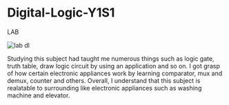 # Digital-Logic-Y1S1

LAB


![lab dl](https://github.com/Gonjengg/Digital-Logic-Y1S1/assets/148249930/df13fdc6-525c-42f9-81dc-3a63943acc8a)




Studying this subject had taught me numerous things such as logic gate, truth table, draw logic circuit by using an application and so on. I got grasp of how certain electronic appliances work by learning comparator, mux and demux, counter and others. Overall, I understand that this subject is realatable to surrounding like electronic appliances such as washing machine and elevator.
